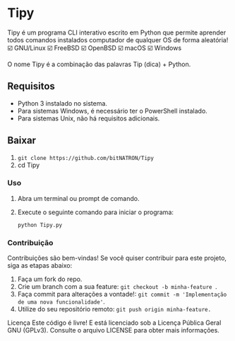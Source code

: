 # Tipy

Tipy é um programa CLI interativo escrito em Python que permite aprender todos comandos instalados computador de qualquer OS de forma aleatória!
☑️  GNU/Linux
☑️  FreeBSD
☑️  OpenBSD
☑️  macOS
☑️  Windows

O nome Tipy é a combinação das palavras Tip (dica) + Python.

## Requisitos

- Python 3 instalado no sistema.
- Para sistemas Windows, é necessário ter o PowerShell instalado.
- Para sistemas Unix, não há requisitos adicionais.

## Baixar

1. ``` git clone https://github.com/bitNATRON/Tipy ```
2. cd Tipy

### Uso

1. Abra um terminal ou prompt de comando.
2. Execute o seguinte comando para iniciar o programa:

   ```shell
   python Tipy.py
   ```
### Contribuição
Contribuições são bem-vindas! Se você quiser contribuir para este projeto, siga as etapas abaixo:

1. Faça um fork do repo.
2. Crie um branch com a sua feature: ``` git checkout -b minha-feature  ```.
3. Faça commit para alterações a vontade!: ``` git commit -m 'Implementação de uma nova funcionalidade' ```.
4. Utilize do seu repositório remoto: ``` git push origin minha-feature. ```

Licença
Este código é livre! E está licenciado sob a Licença Pública Geral GNU (GPLv3). Consulte o arquivo LICENSE para obter mais informações.
